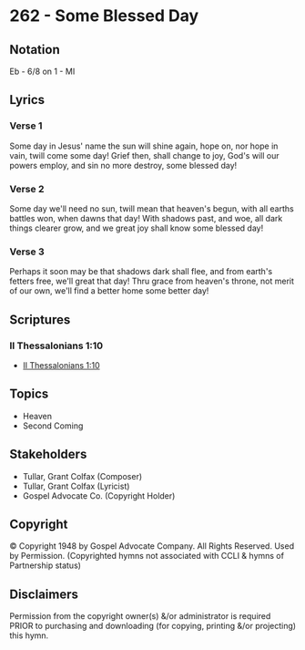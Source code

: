 # 262 - Some Blessed Day

## Notation

Eb - 6/8 on 1 - MI

## Lyrics

### Verse 1

Some day in Jesus' name the sun will shine again, hope on, nor hope in vain, twill come some day! Grief then, shall change to joy, God's will our powers employ, and sin no more destroy, some blessed day!

### Verse 2

Some day we'll need no sun, twill mean that heaven's begun, with all earths battles won, when dawns that day! With shadows past, and woe, all dark things clearer grow, and we great joy shall know some blessed day!

### Verse 3

Perhaps it soon may be that shadows dark shall flee, and from earth's fetters free, we'll great that day! Thru grace from heaven's throne, not merit of our own, we'll find a better home some better day!


## Scriptures

### II Thessalonians 1:10

- [II Thessalonians 1:10](https://www.biblegateway.com/passage/?search=II%20Thessalonians%201%3A10)


## Topics

- Heaven
- Second Coming

## Stakeholders

- Tullar, Grant Colfax (Composer)
- Tullar, Grant Colfax (Lyricist)
- Gospel Advocate Co. (Copyright Holder)

## Copyright

© Copyright 1948 by Gospel Advocate Company. All Rights Reserved. Used by Permission.
(Copyrighted hymns not associated with CCLI & hymns of Partnership status)

## Disclaimers

Permission from the copyright owner(s) &/or administrator is required PRIOR to purchasing and downloading (for copying, printing &/or projecting) this hymn.

